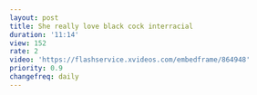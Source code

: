 ```yaml
---
layout: post
title: She really love black cock interracial
duration: '11:14'
view: 152
rate: 2
video: 'https://flashservice.xvideos.com/embedframe/864948'
priority: 0.9
changefreq: daily
---
```

